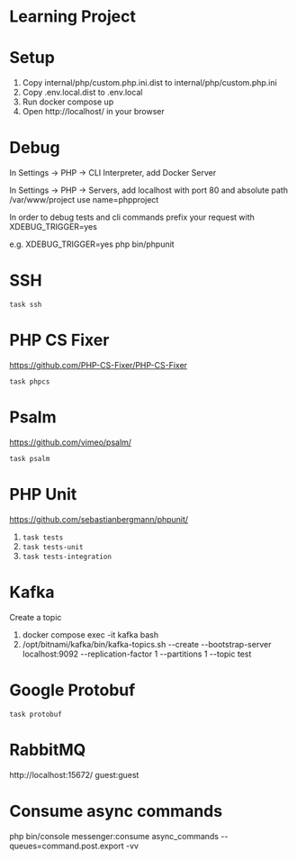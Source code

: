 # Learning Project

# Setup
1. Copy internal/php/custom.php.ini.dist to internal/php/custom.php.ini
2. Copy .env.local.dist to .env.local
3. Run docker compose up
4. Open http://localhost/ in your browser


# Debug
In Settings -> PHP -> CLI Interpreter, add Docker Server

In Settings -> PHP -> Servers, add localhost with port 80 and absolute path /var/www/project use name=phpproject

In order to debug tests and cli commands prefix your request with XDEBUG_TRIGGER=yes

e.g. XDEBUG_TRIGGER=yes php bin/phpunit

# SSH
`task ssh`

# PHP CS Fixer
https://github.com/PHP-CS-Fixer/PHP-CS-Fixer

`task phpcs`

# Psalm
https://github.com/vimeo/psalm/

`task psalm`

# PHP Unit
https://github.com/sebastianbergmann/phpunit/

1. `task tests`
2. `task tests-unit`
3. `task tests-integration`

# Kafka
Create a topic
1. docker compose exec -it kafka bash
2. /opt/bitnami/kafka/bin/kafka-topics.sh --create --bootstrap-server localhost:9092 --replication-factor 1 --partitions 1 --topic test

# Google Protobuf
`task protobuf`

# RabbitMQ
http://localhost:15672/
guest:guest

# Consume async commands
php bin/console messenger:consume async_commands --queues=command.post.export -vv